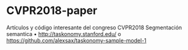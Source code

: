 # CVPR2018-paper
Artículos y código interesante del congreso CVPR2018
Segmentación semantica
•	http://taskonomy.stanford.edu/ 
o	https://github.com/alexsax/taskonomy-sample-model-1
